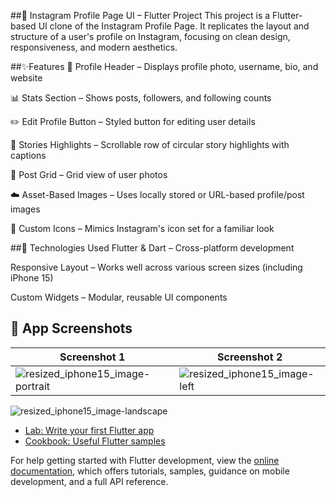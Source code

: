##📱 Instagram Profile Page UI – Flutter Project
This project is a Flutter-based UI clone of the Instagram Profile Page. It replicates the layout and structure of a user's profile on Instagram, focusing on clean design, responsiveness, and modern aesthetics.

##✨Features
👤 Profile Header – Displays profile photo, username, bio, and website

📊 Stats Section – Shows posts, followers, and following counts

✏️ Edit Profile Button – Styled button for editing user details

🔄 Stories Highlights – Scrollable row of circular story highlights with captions

🧩 Post Grid – Grid view of user photos

☁️ Asset-Based Images – Uses locally stored or URL-based profile/post images

🎯 Custom Icons – Mimics Instagram's icon set for a familiar look

##🔧 Technologies Used
Flutter & Dart – Cross-platform development

Responsive Layout – Works well across various screen sizes (including iPhone 15)

Custom Widgets – Modular, reusable UI components



## 📱 App Screenshots

| Screenshot 1 | Screenshot 2 |
|--------------|--------------|
|![resized_iphone15_image-portrait](https://github.com/user-attachments/assets/0ee6eb5f-151f-491b-b397-bdd0e9aa30a7) | ![resized_iphone15_image-left](https://github.com/user-attachments/assets/e1592398-736f-4924-80ee-8a56c6ae8970) |

 ![resized_iphone15_image-landscape](https://github.com/user-attachments/assets/5d1f6dee-fe01-4e8d-8660-7ce55a605b20)

- [Lab: Write your first Flutter app](https://docs.flutter.dev/get-started/codelab)
- [Cookbook: Useful Flutter samples](https://docs.flutter.dev/cookbook)

For help getting started with Flutter development, view the
[online documentation](https://docs.flutter.dev/), which offers tutorials,
samples, guidance on mobile development, and a full API reference.
